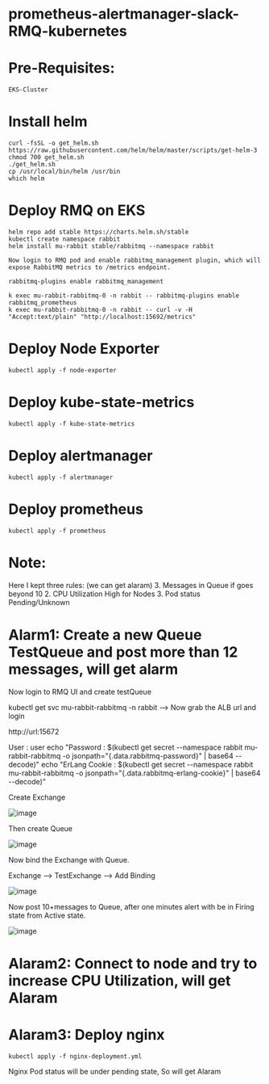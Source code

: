 # prometheus-alertmanager-slack-RMQ-kubernetes

# Pre-Requisites:
    EKS-Cluster
# Install helm 
    curl -fsSL -o get_helm.sh https://raw.githubusercontent.com/helm/helm/master/scripts/get-helm-3
    chmod 700 get_helm.sh
    ./get_helm.sh
    cp /usr/local/bin/helm /usr/bin
    which helm
# Deploy RMQ on EKS
    helm repo add stable https://charts.helm.sh/stable
    kubectl create namespace rabbit
    helm install mu-rabbit stable/rabbitmq --namespace rabbit
    
    Now login to RMQ pod and enable rabbitmq_management plugin, which will expose RabbitMQ metrics to /metrics endpoint.
    
    rabbitmq-plugins enable rabbitmq_management
    
    k exec mu-rabbit-rabbitmq-0 -n rabbit -- rabbitmq-plugins enable rabbitmq_prometheus
    k exec mu-rabbit-rabbitmq-0 -n rabbit -- curl -v -H "Accept:text/plain" "http://localhost:15692/metrics"
    
# Deploy Node Exporter 
    kubectl apply -f node-exporter
# Deploy kube-state-metrics
    kubectl apply -f kube-state-metrics
# Deploy alertmanager
    kubectl apply -f alertmanager
# Deploy prometheus
    kubectl apply -f prometheus
# Note:
  Here I kept three rules: (we can get alaram)
  3. Messages in Queue if goes beyond 10
  2. CPU Utilization High for Nodes
  3. Pod status Pending/Unknown

# Alarm1: Create a new Queue TestQueue and post more than 12 messages, will get alarm

Now login to RMQ UI and create testQueue

kubectl get svc mu-rabbit-rabbitmq -n rabbit --> Now grab the ALB url and login 

http://url:15672

User : user
echo "Password      : $(kubectl get secret --namespace rabbit mu-rabbit-rabbitmq -o jsonpath="{.data.rabbitmq-password}" | base64 --decode)"
echo "ErLang Cookie : $(kubectl get secret --namespace rabbit mu-rabbit-rabbitmq -o jsonpath="{.data.rabbitmq-erlang-cookie}" | base64 --decode)"

Create Exchange 

![image](https://user-images.githubusercontent.com/74225291/145673483-94ba9293-2484-41ac-a54c-d35f04691830.png)

Then create Queue

![image](https://user-images.githubusercontent.com/74225291/145673641-717dd050-a358-49ff-b555-17b287a23dab.png)

Now bind the Exchange with Queue.

Exchange --> TestExchange --> Add Binding 

![image](https://user-images.githubusercontent.com/74225291/145673712-ff9d27c8-135e-4012-a362-32bb16ed515f.png)

Now post 10+messages to Queue, after one minutes alert with be in Firing state from Active state.

![image](https://user-images.githubusercontent.com/74225291/145672055-71d27167-8319-4ca9-bfce-e99d08148faa.png)

# Alaram2: Connect to node and try to increase CPU Utilization, will get Alaram
# Alaram3: Deploy nginx
    kubectl apply -f nginx-deployment.yml
  Nginx Pod status will be under pending state, So will get Alaram
